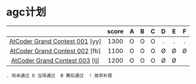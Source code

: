 # agc计划

|                                                              | score |  A   |  B   |  C   |  D   |  E   |  F   |
| :----------------------------------------------------------: | :---: | :--: | :--: | :--: | :--: | :--: | :--: |
| [AtCoder Grand Contest 001](https://atcoder.jp/contests/agc001) [yy] | 1300  |  O   |  O   |  O   |  .   |  .   |  .   |
| [AtCoder Grand Contest 002](https://atcoder.jp/contests/agc002) [fb] | 1100  |  O   |  O   |  O   |  Ø   |  Ø   |  Ø   |
| [AtCoder Grand Contest 003](https://atcoder.jp/contests/agc003) [lj] | 1200  |  O   |  O   |  O   |  Ø   |  Ø   |      |

`. 尚未通过 O 当场通过  Ø 赛后通过  ! 放弃补题`

